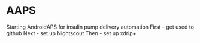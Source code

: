 # AAPS
Starting AndroidAPS for insulin pump delivery automation
First - get used to github
Next - set up Nightscout
Then - set up xdrip+
